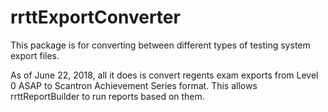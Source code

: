 # rrttExportConverter

This package is for converting between different types of testing system export files.

As of June 22, 2018, all it does is convert regents exam exports from Level 0 ASAP to Scantron Achievement Series format.
This allows rrttReportBuilder to run reports based on them.
